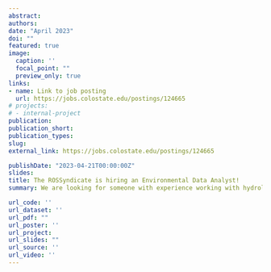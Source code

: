 ```yaml
---
abstract: 
authors:
date: "April 2023"
doi: ""
featured: true
image:
  caption: ''
  focal_point: ""
  preview_only: true
links:
- name: Link to job posting
  url: https://jobs.colostate.edu/postings/124665
# projects:
# - internal-project
publication:
publication_short:
publication_types:
slug: 
external_link: https://jobs.colostate.edu/postings/124665

publishDate: "2023-04-21T00:00:00Z"
slides: 
title: The ROSSyndicate is hiring an Environmental Data Analyst!
summary: We are looking for someone with experience working with hydrologic + geospatial data who is interested in building reporducible workflows in a collaborative coding environment. Applications due May 1st!

url_code: ''
url_dataset: ''
url_pdf: ""
url_poster: ''
url_project: 
url_slides: ""
url_source: ''
url_video: ''
---
```

